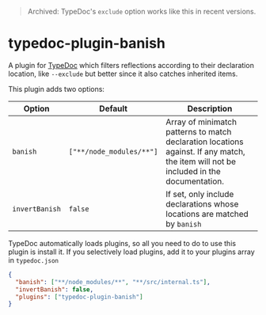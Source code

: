 > Archived: TypeDoc's `exclude` option works like this in recent versions.

# typedoc-plugin-banish

A plugin for [TypeDoc](https://typedoc.org/) which filters reflections according to their declaration location, like `--exclude` but better since it also catches inherited items.

This plugin adds two options:

| Option         | Default                  | Description                                                                                                                           |
| -------------- | ------------------------ | ------------------------------------------------------------------------------------------------------------------------------------- |
| `banish`       | `["**/node_modules/**"]` | Array of minimatch patterns to match declaration locations against. If any match, the item will not be included in the documentation. |
| `invertBanish` | `false`                  | If set, only include declarations whose locations are matched by `banish`                                                             |

TypeDoc automatically loads plugins, so all you need to do to use this plugin is install it. If you selectively load plugins, add it to your plugins array in `typedoc.json`

```json
{
  "banish": ["**/node_modules/**", "**/src/internal.ts"],
  "invertBanish": false,
  "plugins": ["typedoc-plugin-banish"]
}
```
